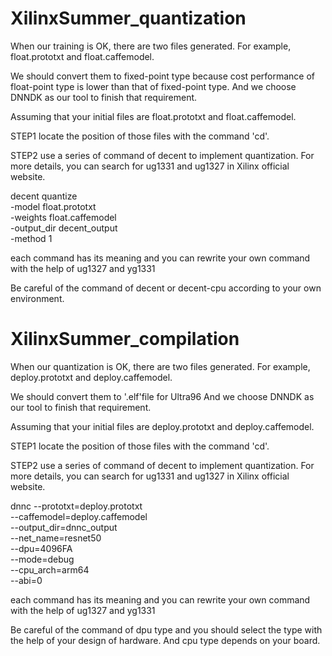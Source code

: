 # XilinxSummer_quantization

When our training is OK, there are two files generated.
For example, float.prototxt and float.caffemodel.

We should convert them to fixed-point type because cost performance of float-point type is lower than that of fixed-point type.
And we choose DNNDK as our tool to finish that requirement.

Assuming that your initial files are float.prototxt and float.caffemodel.

STEP1
locate the position of those files with the command 'cd'.

STEP2
use a series of command of decent to implement quantization.
For more details, you can search for ug1331 and ug1327 in Xilinx official website.

decent     quantize                            
           -model float.prototxt         
           -weights float.caffemodel      
           -output_dir decent_output            
           -method 1 
           
each command has its meaning and you can rewrite your own command with the help of ug1327 and yg1331

Be careful of the command of decent or decent-cpu according to your own environment.




# XilinxSummer_compilation

When our quantization is OK, there are two files generated.
For example, deploy.prototxt and deploy.caffemodel.

We should convert them to '.elf'file for Ultra96 
And we choose DNNDK as our tool to finish that requirement.

Assuming that your initial files are deploy.prototxt and deploy.caffemodel.

STEP1
locate the position of those files with the command 'cd'.

STEP2
use a series of command of decent to implement quantization.
For more details, you can search for ug1331 and ug1327 in Xilinx official website.

dnnc   --prototxt=deploy.prototxt            
       --caffemodel=deploy.caffemodel      
       --output_dir=dnnc_output                  
       --net_name=resnet50                       
       --dpu=4096FA                              
       --mode=debug                             
       --cpu_arch=arm64                         
       --abi=0   
           
each command has its meaning and you can rewrite your own command with the help of ug1327 and yg1331

Be careful of the command of dpu type and you should select the type with the help of your design of hardware. And cpu type depends on your board.
